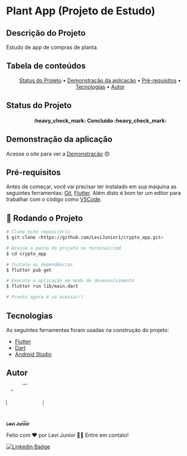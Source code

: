 # Plant App (Projeto de Estudo)

## Descrição do Projeto

Estudo de app de compras de planta.

## Tabela de conteúdos

<p align="center">
 <a href="#status-do-projeto">Status do Projeto</a> • 
 <a href="#demonstração-da-aplicação">Demonstração da aplicação</a> •
 <a href="#pré-requisitos">Pré-requisitos</a> •
 <a href="#tecnologias">Tecnologias</a> •
 <a href="#autor">Autor</a>
</p>

## Status do Projeto

<h4 align="center"> 
 :heavy_check_mark: Concluído :heavy_check_mark:
</h4>

## Demonstração da aplicação

Acesse o site para ver a <a href="https://youtu.be/xHrdfQuCxQM">Demonstração</a> :heart_eyes:

## Pré-requisitos

Antes de começar, você vai precisar ter instalado em sua máquina as seguintes ferramentas:
[Git](https://git-scm.com), [Flutter](https://docs.flutter.dev/get-started/install).
Além disto é bom ter um editor para trabalhar com o código como [VSCode](https://code.visualstudio.com/).

## :game_die: Rodando o Projeto

```bash
# Clone este repositório
$ git clone <https://github.com/LeviJunior1/crypto_app.git>

# Acesse a pasta do projeto no terminal/cmd
$ cd crypto_app

# Instale as dependências
$ flutter pub get

# Execute a aplicação em modo de desenvolvimento
$ flutter run lib/main.dart

# Pronto agora é só acessar!!
```

## Tecnologias

As seguintes ferramentas foram usadas na construção do projeto:

- [Flutter](https://flutter.dev/)
- [Dart](https://dart.dev/)
- [Android Studio](https://developer.android.com/studio)

## Autor

<a href="">
 <img style="border-radius: 50%;" src="https://avatars.githubusercontent.com/u/31253159?v=4" width="100px;" alt=""/>
 <br />
 <sub><b>Levi Junior</b></sub></a>

Feito com ❤️ por Levi Junior 👋🏽 Entre em contato!

[![Linkedin Badge](https://img.shields.io/badge/-Levi-blue?style=flat-square&logo=Linkedin&logoColor=white&link=https://www.linkedin.com/in/levi-junior-130719130/)](https://www.linkedin.com/in/levi-junior-130719130/)
